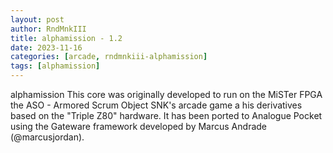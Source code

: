 ```yaml
---
layout: post
author: RndMnkIII
title: alphamission - 1.2
date: 2023-11-16
categories: [arcade, rndmnkiii-alphamission]
tags: [alphamission]
---
```

alphamission
This core was originally developed to run on the MiSTer FPGA the ASO - Armored Scrum Object SNK's arcade game a his derivatives based on the "Triple Z80" hardware. It has been ported to Analogue Pocket using the Gateware framework developed by Marcus Andrade (@marcusjordan).

